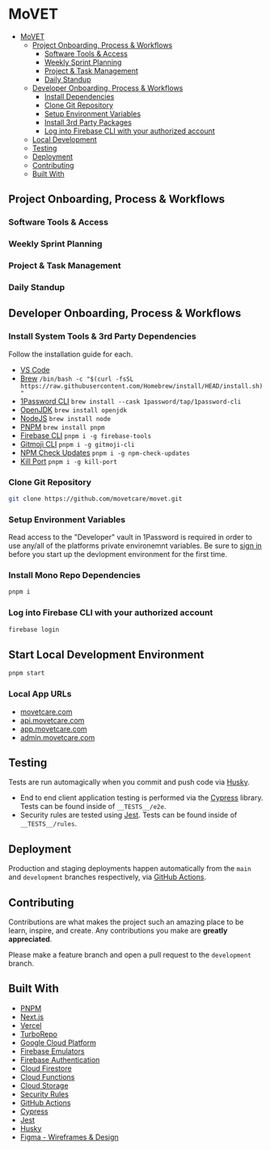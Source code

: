 # MoVET

- [MoVET](#movet-care)
  - [Project Onboarding, Process & Workflows](#project-onboarding-process--workflows)
    - [Software Tools & Access](#software-tools--access)
    - [Weekly Sprint Planning](#weekly-sprint-planning)
    - [Project & Task Management](#project--task-management)
    - [Daily Standup](#daily-standup)
  - [Developer Onboarding, Process & Workflows](#developer-onboarding-process--workflows)
    - [Install Dependencies](#install-dependencies)
    - [Clone Git Repository](#clone-git-repository)
    - [Setup Environment Variables](#setup-environment-variables)
    - [Install 3rd Party Packages](#install-3rd-party-packages)
    - [Log into Firebase CLI with your authorized account](#log-into-firebase-cli-with-your-authorized-account)
  - [Local Development](#local-development)
  - [Testing](#testing)
  - [Deployment](#deployment)
  - [Contributing](#contributing)
  - [Built With](#built-with)

## Project Onboarding, Process & Workflows

### Software Tools & Access

### Weekly Sprint Planning

### Project & Task Management

### Daily Standup

## Developer Onboarding, Process & Workflows

### Install System Tools & 3rd Party Dependencies

Follow the installation guide for each.

- [VS Code](https://code.visualstudio.com/docs/setup/mac)
- [Brew](https://brew.sh/) `/bin/bash -c "$(curl -fsSL https://raw.githubusercontent.com/Homebrew/install/HEAD/install.sh)"`
- [1Password CLI](https://developer.1password.com/docs/cli) `brew install --cask 1password/tap/1password-cli`
- [OpenJDK](https://formulae.brew.sh/formula/openjdk) `brew install openjdk`
- [NodeJS](https://formulae.brew.sh/formula/node) `brew install node`
- [PNPM](https://formulae.brew.sh/formula/pnpm) `brew install pnpm`
- [Firebase CLI](https://firebase.google.com/docs/cli#mac-linux-npm) `pnpm i -g firebase-tools`
- [Gitmoji CLI](https://www.npmjs.com/package/gitmoji-cli) `pnpm i -g gitmoji-cli`
- [NPM Check Updates](https://www.npmjs.com/package/npm-check-updates) `pnpm i -g npm-check-updates`
- [Kill Port](https://www.npmjs.com/package/kill-port) `pnpm i -g kill-port`

### Clone Git Repository

```sh
git clone https://github.com/movetcare/movet.git
```

### Setup Environment Variables

Read access to the "Developer" vault in 1Password is required in order to use any/all of the platforms private environemnt variables. Be sure to [sign in](https://developer.1password.com/docs/cli/get-started#sign-in) before you start up the devlopment environment for the first time.

### Install Mono Repo Dependencies

```sh
pnpm i
```

### Log into Firebase CLI with your authorized account

```sh
firebase login
```

## Start Local Development Environment

```sh
pnpm start
```

### Local App URLs
- [movetcare.com](http://localhost:3000)
- [api.movetcare.com](http://localhost:4000)
- [app.movetcare.com](http://localhost:3001)
- [admin.movetcare.com](http://localhost:3002)

## Testing

Tests are run automagically when you commit and push code via [Husky](https://github.com/typicode/husky).

- End to end client application testing is performed via the [Cypress](https://cypress.io) library. Tests can be found inside of `__TESTS__/e2e`.
- Security rules are tested using [Jest](https://jestjs.io/). Tests can be found inside of `__TESTS__/rules`.

## Deployment

Production and staging deployments happen automatically from the `main` and `development` branches respectively, via [GitHub Actions](https://github.com/movetcare/movet-platform/actions).

<!-- CONTRIBUTING -->

## Contributing

Contributions are what makes the project such an amazing place to be learn, inspire, and create. Any contributions you make are **greatly appreciated**.

Please make a feature branch and open a pull request to the `development` branch.

## Built With
- [PNPM](https://pnpm.io/)
- [Next.js](https://nextjs.org)
- [Vercel](https://vercel.com)
- [TurboRepo](https://turborepo.org/)
- [Google Cloud Platform](https://cloud.google.com/docs)
- [Firebase Emulators](https://firebase.google.com/docs/emulator-suite)
- [Firebase Authentication](https://firebase.google.com/docs/firestore)
- [Cloud Firestore](https://firebase.google.com/docs/auth)
- [Cloud Functions](https://firebase.google.com/docs/functions)
- [Cloud Storage](https://firebase.google.com/docs/storage)
- [Security Rules](https://firebase.google.com/docs/rules)
- [GitHub Actions](https://github.com/movetcare/movet-platform/actions)
- [Cypress](https://cypress.io)
- [Jest](https://jestjs.io/)
- [Husky](https://github.com/typicode/husky)
- [Figma - Wireframes & Design](https://figma.com)
